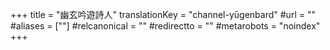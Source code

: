 +++
title = "幽玄吟遊詩人"
translationKey = "channel-yūgenbard"
#url = ""
#aliases = [""]
#relcanonical = ""
#redirectto = ""
#metarobots = "noindex"
+++
